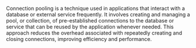 Connection pooling is a technique used in applications that interact with a database or external service frequently. It involves creating and managing a pool, or collection, of pre-established connections to the database or service that can be reused by the application whenever needed. This approach reduces the overhead associated with repeatedly creating and closing connections, improving efficiency and performance.